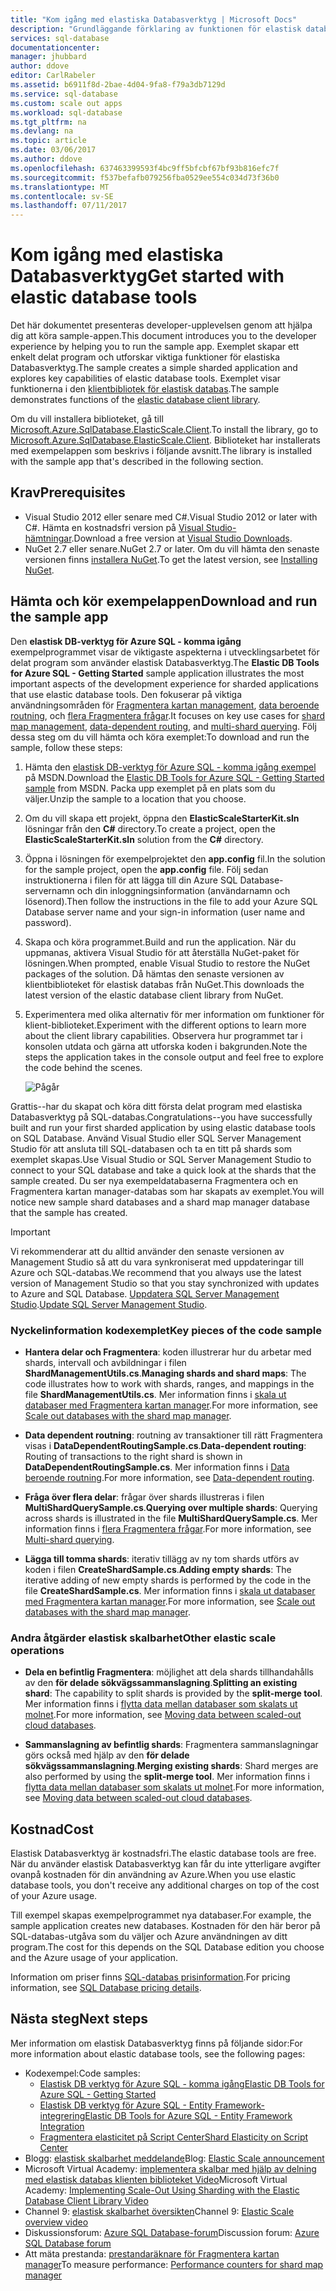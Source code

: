 ```yaml
---
title: "Kom igång med elastiska Databasverktyg | Microsoft Docs"
description: "Grundläggande förklaring av funktionen för elastisk databas verktyg i Azure SQL Database, inklusive ett enkelt och kör sample-appen."
services: sql-database
documentationcenter: 
manager: jhubbard
author: ddove
editor: CarlRabeler
ms.assetid: b6911f8d-2bae-4d04-9fa8-f79a3db7129d
ms.service: sql-database
ms.custom: scale out apps
ms.workload: sql-database
ms.tgt_pltfrm: na
ms.devlang: na
ms.topic: article
ms.date: 03/06/2017
ms.author: ddove
ms.openlocfilehash: 637463399593f4bc9ff5bfcbf67bf93b816efc7f
ms.sourcegitcommit: f537befafb079256fba0529ee554c034d73f36b0
ms.translationtype: MT
ms.contentlocale: sv-SE
ms.lasthandoff: 07/11/2017
---
```

# <a name="get-started-with-elastic-database-tools"></a><span data-ttu-id="8b4a9-103">Kom igång med elastiska Databasverktyg</span><span class="sxs-lookup"><span data-stu-id="8b4a9-103">Get started with elastic database tools</span></span>
<span data-ttu-id="8b4a9-104">Det här dokumentet presenteras developer-upplevelsen genom att hjälpa dig att köra sample-appen.</span><span class="sxs-lookup"><span data-stu-id="8b4a9-104">This document introduces you to the developer experience by helping you to run the sample app.</span></span> <span data-ttu-id="8b4a9-105">Exemplet skapar ett enkelt delat program och utforskar viktiga funktioner för elastiska Databasverktyg.</span><span class="sxs-lookup"><span data-stu-id="8b4a9-105">The sample creates a simple sharded application and explores key capabilities of elastic database tools.</span></span> <span data-ttu-id="8b4a9-106">Exemplet visar funktionerna i den [klientbibliotek för elastisk databas](sql-database-elastic-database-client-library.md).</span><span class="sxs-lookup"><span data-stu-id="8b4a9-106">The sample demonstrates functions of the [elastic database client library](sql-database-elastic-database-client-library.md).</span></span>

<span data-ttu-id="8b4a9-107">Om du vill installera biblioteket, gå till [Microsoft.Azure.SqlDatabase.ElasticScale.Client](https://www.nuget.org/packages/Microsoft.Azure.SqlDatabase.ElasticScale.Client/).</span><span class="sxs-lookup"><span data-stu-id="8b4a9-107">To install the library, go to [Microsoft.Azure.SqlDatabase.ElasticScale.Client](https://www.nuget.org/packages/Microsoft.Azure.SqlDatabase.ElasticScale.Client/).</span></span> <span data-ttu-id="8b4a9-108">Biblioteket har installerats med exempelappen som beskrivs i följande avsnitt.</span><span class="sxs-lookup"><span data-stu-id="8b4a9-108">The library is installed with the sample app that's described in the following section.</span></span>

## <a name="prerequisites"></a><span data-ttu-id="8b4a9-109">Krav</span><span class="sxs-lookup"><span data-stu-id="8b4a9-109">Prerequisites</span></span>
* <span data-ttu-id="8b4a9-110">Visual Studio 2012 eller senare med C#.</span><span class="sxs-lookup"><span data-stu-id="8b4a9-110">Visual Studio 2012 or later with C#.</span></span> <span data-ttu-id="8b4a9-111">Hämta en kostnadsfri version på [Visual Studio-hämtningar](http://www.visualstudio.com/downloads/download-visual-studio-vs.aspx).</span><span class="sxs-lookup"><span data-stu-id="8b4a9-111">Download a free version at [Visual Studio Downloads](http://www.visualstudio.com/downloads/download-visual-studio-vs.aspx).</span></span>
* <span data-ttu-id="8b4a9-112">NuGet 2.7 eller senare.</span><span class="sxs-lookup"><span data-stu-id="8b4a9-112">NuGet 2.7 or later.</span></span> <span data-ttu-id="8b4a9-113">Om du vill hämta den senaste versionen finns [installera NuGet](http://docs.nuget.org/docs/start-here/installing-nuget).</span><span class="sxs-lookup"><span data-stu-id="8b4a9-113">To get the latest version, see [Installing NuGet](http://docs.nuget.org/docs/start-here/installing-nuget).</span></span>

## <a name="download-and-run-the-sample-app"></a><span data-ttu-id="8b4a9-114">Hämta och kör exempelappen</span><span class="sxs-lookup"><span data-stu-id="8b4a9-114">Download and run the sample app</span></span>
<span data-ttu-id="8b4a9-115">Den **elastisk DB-verktyg för Azure SQL - komma igång** exempelprogrammet visar de viktigaste aspekterna i utvecklingsarbetet för delat program som använder elastisk Databasverktyg.</span><span class="sxs-lookup"><span data-stu-id="8b4a9-115">The **Elastic DB Tools for Azure SQL - Getting Started** sample application illustrates the most important aspects of the development experience for sharded applications that use elastic database tools.</span></span> <span data-ttu-id="8b4a9-116">Den fokuserar på viktiga användningsområden för [Fragmentera kartan management](sql-database-elastic-scale-shard-map-management.md), [data beroende routning](sql-database-elastic-scale-data-dependent-routing.md), och [flera Fragmentera frågar](sql-database-elastic-scale-multishard-querying.md).</span><span class="sxs-lookup"><span data-stu-id="8b4a9-116">It focuses on key use cases for [shard map management](sql-database-elastic-scale-shard-map-management.md), [data-dependent routing](sql-database-elastic-scale-data-dependent-routing.md), and [multi-shard querying](sql-database-elastic-scale-multishard-querying.md).</span></span> <span data-ttu-id="8b4a9-117">Följ dessa steg om du vill hämta och köra exemplet:</span><span class="sxs-lookup"><span data-stu-id="8b4a9-117">To download and run the sample, follow these steps:</span></span> 

1. <span data-ttu-id="8b4a9-118">Hämta den [elastisk DB-verktyg för Azure SQL - komma igång exempel](https://code.msdn.microsoft.com/windowsapps/Elastic-Scale-with-Azure-a80d8dc6) på MSDN.</span><span class="sxs-lookup"><span data-stu-id="8b4a9-118">Download the [Elastic DB Tools for Azure SQL - Getting Started sample](https://code.msdn.microsoft.com/windowsapps/Elastic-Scale-with-Azure-a80d8dc6) from MSDN.</span></span> <span data-ttu-id="8b4a9-119">Packa upp exemplet på en plats som du väljer.</span><span class="sxs-lookup"><span data-stu-id="8b4a9-119">Unzip the sample to a location that you choose.</span></span>

2. <span data-ttu-id="8b4a9-120">Om du vill skapa ett projekt, öppna den **ElasticScaleStarterKit.sln** lösningar från den **C#** directory.</span><span class="sxs-lookup"><span data-stu-id="8b4a9-120">To create a project, open the **ElasticScaleStarterKit.sln** solution from the **C#** directory.</span></span>

3. <span data-ttu-id="8b4a9-121">Öppna i lösningen för exempelprojektet den **app.config** fil.</span><span class="sxs-lookup"><span data-stu-id="8b4a9-121">In the solution for the sample project, open the **app.config** file.</span></span> <span data-ttu-id="8b4a9-122">Följ sedan instruktionerna i filen för att lägga till din Azure SQL Database-servernamn och din inloggningsinformation (användarnamn och lösenord).</span><span class="sxs-lookup"><span data-stu-id="8b4a9-122">Then follow the instructions in the file to add your Azure SQL Database server name and your sign-in information (user name and password).</span></span>

4. <span data-ttu-id="8b4a9-123">Skapa och köra programmet.</span><span class="sxs-lookup"><span data-stu-id="8b4a9-123">Build and run the application.</span></span> <span data-ttu-id="8b4a9-124">När du uppmanas, aktivera Visual Studio för att återställa NuGet-paket för lösningen.</span><span class="sxs-lookup"><span data-stu-id="8b4a9-124">When prompted, enable Visual Studio to restore the NuGet packages of the solution.</span></span> <span data-ttu-id="8b4a9-125">Då hämtas den senaste versionen av klientbiblioteket för elastisk databas från NuGet.</span><span class="sxs-lookup"><span data-stu-id="8b4a9-125">This downloads the latest version of the elastic database client library from NuGet.</span></span>

5. <span data-ttu-id="8b4a9-126">Experimentera med olika alternativ för mer information om funktioner för klient-biblioteket.</span><span class="sxs-lookup"><span data-stu-id="8b4a9-126">Experiment with the different options to learn more about the client library capabilities.</span></span> <span data-ttu-id="8b4a9-127">Observera hur programmet tar i konsolen utdata och gärna att utforska koden i bakgrunden.</span><span class="sxs-lookup"><span data-stu-id="8b4a9-127">Note the steps the application takes in the console output and feel free to explore the code behind the scenes.</span></span>
   
    ![Pågår][4]

<span data-ttu-id="8b4a9-129">Grattis--har du skapat och köra ditt första delat program med elastiska Databasverktyg på SQL-databas.</span><span class="sxs-lookup"><span data-stu-id="8b4a9-129">Congratulations--you have successfully built and run your first sharded application by using elastic database tools on SQL Database.</span></span> <span data-ttu-id="8b4a9-130">Använd Visual Studio eller SQL Server Management Studio för att ansluta till SQL-databasen och ta en titt på shards som exemplet skapas.</span><span class="sxs-lookup"><span data-stu-id="8b4a9-130">Use Visual Studio or SQL Server Management Studio to connect to your SQL database and take a quick look at the shards that the sample created.</span></span> <span data-ttu-id="8b4a9-131">Du ser nya exempeldatabaserna Fragmentera och en Fragmentera kartan manager-databas som har skapats av exemplet.</span><span class="sxs-lookup"><span data-stu-id="8b4a9-131">You will notice new sample shard databases and a shard map manager database that the sample has created.</span></span>

> [!IMPORTANT]
> <span data-ttu-id="8b4a9-132">Vi rekommenderar att du alltid använder den senaste versionen av Management Studio så att du vara synkroniserat med uppdateringar till Azure och SQL-databas.</span><span class="sxs-lookup"><span data-stu-id="8b4a9-132">We recommend that you always use the latest version of Management Studio so that you stay synchronized with updates to Azure and SQL Database.</span></span> <span data-ttu-id="8b4a9-133">[Uppdatera SQL Server Management Studio](https://msdn.microsoft.com/library/mt238290.aspx).</span><span class="sxs-lookup"><span data-stu-id="8b4a9-133">[Update SQL Server Management Studio](https://msdn.microsoft.com/library/mt238290.aspx).</span></span>
> 
> 

### <a name="key-pieces-of-the-code-sample"></a><span data-ttu-id="8b4a9-134">Nyckelinformation kodexemplet</span><span class="sxs-lookup"><span data-stu-id="8b4a9-134">Key pieces of the code sample</span></span>
* <span data-ttu-id="8b4a9-135">**Hantera delar och Fragmentera**: koden illustrerar hur du arbetar med shards, intervall och avbildningar i filen **ShardManagementUtils.cs**.</span><span class="sxs-lookup"><span data-stu-id="8b4a9-135">**Managing shards and shard maps**: The code illustrates how to work with shards, ranges, and mappings in the file **ShardManagementUtils.cs**.</span></span> <span data-ttu-id="8b4a9-136">Mer information finns i [skala ut databaser med Fragmentera kartan manager](http://go.microsoft.com/?linkid=9862595).</span><span class="sxs-lookup"><span data-stu-id="8b4a9-136">For more information, see [Scale out databases with the shard map manager](http://go.microsoft.com/?linkid=9862595).</span></span>  

* <span data-ttu-id="8b4a9-137">**Data dependent routning**: routning av transaktioner till rätt Fragmentera visas i **DataDependentRoutingSample.cs**.</span><span class="sxs-lookup"><span data-stu-id="8b4a9-137">**Data-dependent routing**: Routing of transactions to the right shard is shown in **DataDependentRoutingSample.cs**.</span></span> <span data-ttu-id="8b4a9-138">Mer information finns i [Data beroende routning](http://go.microsoft.com/?linkid=9862596).</span><span class="sxs-lookup"><span data-stu-id="8b4a9-138">For more information, see [Data-dependent routing](http://go.microsoft.com/?linkid=9862596).</span></span> 

* <span data-ttu-id="8b4a9-139">**Fråga över flera delar**: frågar över shards illustreras i filen **MultiShardQuerySample.cs**.</span><span class="sxs-lookup"><span data-stu-id="8b4a9-139">**Querying over multiple shards**: Querying across shards is illustrated in the file **MultiShardQuerySample.cs**.</span></span> <span data-ttu-id="8b4a9-140">Mer information finns i [flera Fragmentera frågar](http://go.microsoft.com/?linkid=9862597).</span><span class="sxs-lookup"><span data-stu-id="8b4a9-140">For more information, see [Multi-shard querying](http://go.microsoft.com/?linkid=9862597).</span></span>

* <span data-ttu-id="8b4a9-141">**Lägga till tomma shards**: iterativ tillägg av ny tom shards utförs av koden i filen **CreateShardSample.cs**.</span><span class="sxs-lookup"><span data-stu-id="8b4a9-141">**Adding empty shards**: The iterative adding of new empty shards is performed by the code in the file **CreateShardSample.cs**.</span></span> <span data-ttu-id="8b4a9-142">Mer information finns i [skala ut databaser med Fragmentera kartan manager](http://go.microsoft.com/?linkid=9862595).</span><span class="sxs-lookup"><span data-stu-id="8b4a9-142">For more information, see [Scale out databases with the shard map manager](http://go.microsoft.com/?linkid=9862595).</span></span>

### <a name="other-elastic-scale-operations"></a><span data-ttu-id="8b4a9-143">Andra åtgärder elastisk skalbarhet</span><span class="sxs-lookup"><span data-stu-id="8b4a9-143">Other elastic scale operations</span></span>
* <span data-ttu-id="8b4a9-144">**Dela en befintlig Fragmentera**: möjlighet att dela shards tillhandahålls av den **för delade sökvägssammanslagning**.</span><span class="sxs-lookup"><span data-stu-id="8b4a9-144">**Splitting an existing shard**: The capability to split shards is provided by the **split-merge tool**.</span></span> <span data-ttu-id="8b4a9-145">Mer information finns i [flytta data mellan databaser som skalats ut molnet](sql-database-elastic-scale-overview-split-and-merge.md).</span><span class="sxs-lookup"><span data-stu-id="8b4a9-145">For more information, see [Moving data between scaled-out cloud databases](sql-database-elastic-scale-overview-split-and-merge.md).</span></span>

* <span data-ttu-id="8b4a9-146">**Sammanslagning av befintlig shards**: Fragmentera sammanslagningar görs också med hjälp av den **för delade sökvägssammanslagning**.</span><span class="sxs-lookup"><span data-stu-id="8b4a9-146">**Merging existing shards**: Shard merges are also performed by using the **split-merge tool**.</span></span> <span data-ttu-id="8b4a9-147">Mer information finns i [flytta data mellan databaser som skalats ut molnet](sql-database-elastic-scale-overview-split-and-merge.md).</span><span class="sxs-lookup"><span data-stu-id="8b4a9-147">For more information, see [Moving data between scaled-out cloud databases](sql-database-elastic-scale-overview-split-and-merge.md).</span></span>   

## <a name="cost"></a><span data-ttu-id="8b4a9-148">Kostnad</span><span class="sxs-lookup"><span data-stu-id="8b4a9-148">Cost</span></span>
<span data-ttu-id="8b4a9-149">Elastisk Databasverktyg är kostnadsfri.</span><span class="sxs-lookup"><span data-stu-id="8b4a9-149">The elastic database tools are free.</span></span> <span data-ttu-id="8b4a9-150">När du använder elastisk Databasverktyg kan får du inte ytterligare avgifter ovanpå kostnaden för din användning av Azure.</span><span class="sxs-lookup"><span data-stu-id="8b4a9-150">When you use elastic database tools, you don't receive any additional charges on top of the cost of your Azure usage.</span></span> 

<span data-ttu-id="8b4a9-151">Till exempel skapas exempelprogrammet nya databaser.</span><span class="sxs-lookup"><span data-stu-id="8b4a9-151">For example, the sample application creates new databases.</span></span> <span data-ttu-id="8b4a9-152">Kostnaden för den här beror på SQL-databas-utgåva som du väljer och Azure användningen av ditt program.</span><span class="sxs-lookup"><span data-stu-id="8b4a9-152">The cost for this depends on the SQL Database edition you choose and the Azure usage of your application.</span></span>

<span data-ttu-id="8b4a9-153">Information om priser finns [SQL-databas prisinformation](https://azure.microsoft.com/pricing/details/sql-database/).</span><span class="sxs-lookup"><span data-stu-id="8b4a9-153">For pricing information, see [SQL Database pricing details](https://azure.microsoft.com/pricing/details/sql-database/).</span></span>

## <a name="next-steps"></a><span data-ttu-id="8b4a9-154">Nästa steg</span><span class="sxs-lookup"><span data-stu-id="8b4a9-154">Next steps</span></span>
<span data-ttu-id="8b4a9-155">Mer information om elastisk Databasverktyg finns på följande sidor:</span><span class="sxs-lookup"><span data-stu-id="8b4a9-155">For more information about elastic database tools, see the following pages:</span></span>

* <span data-ttu-id="8b4a9-156">Kodexempel:</span><span class="sxs-lookup"><span data-stu-id="8b4a9-156">Code samples:</span></span> 
  * [<span data-ttu-id="8b4a9-157">Elastisk DB verktyg för Azure SQL - komma igång</span><span class="sxs-lookup"><span data-stu-id="8b4a9-157">Elastic DB Tools for Azure SQL - Getting Started</span></span>](http://code.msdn.microsoft.com/Elastic-Scale-with-Azure-a80d8dc6?SRC=VSIDE)
  * [<span data-ttu-id="8b4a9-158">Elastisk DB verktyg för Azure SQL - Entity Framework-integrering</span><span class="sxs-lookup"><span data-stu-id="8b4a9-158">Elastic DB Tools for Azure SQL - Entity Framework Integration</span></span>](http://code.msdn.microsoft.com/Elastic-Scale-with-Azure-bae904ba?SRC=VSIDE)
  * [<span data-ttu-id="8b4a9-159">Fragmentera elasticitet på Script Center</span><span class="sxs-lookup"><span data-stu-id="8b4a9-159">Shard Elasticity on Script Center</span></span>](https://gallery.technet.microsoft.com/scriptcenter/Elastic-Scale-Shard-c9530cbe)
* <span data-ttu-id="8b4a9-160">Blogg: [elastisk skalbarhet meddelande](https://azure.microsoft.com/blog/2014/10/02/introducing-elastic-scale-preview-for-azure-sql-database/)</span><span class="sxs-lookup"><span data-stu-id="8b4a9-160">Blog: [Elastic Scale announcement](https://azure.microsoft.com/blog/2014/10/02/introducing-elastic-scale-preview-for-azure-sql-database/)</span></span>
* <span data-ttu-id="8b4a9-161">Microsoft Virtual Academy: [implementera skalbar med hjälp av delning med elastisk databas klienten biblioteket Video](https://mva.microsoft.com/training-courses/elastic-database-capabilities-with-azure-sql-db-16554?l=lWyQhF1fC_6306218965)</span><span class="sxs-lookup"><span data-stu-id="8b4a9-161">Microsoft Virtual Academy: [Implementing Scale-Out Using Sharding with the Elastic Database Client Library Video](https://mva.microsoft.com/training-courses/elastic-database-capabilities-with-azure-sql-db-16554?l=lWyQhF1fC_6306218965)</span></span> 
* <span data-ttu-id="8b4a9-162">Channel 9: [elastisk skalbarhet översikten](http://channel9.msdn.com/Shows/Data-Exposed/Azure-SQL-Database-Elastic-Scale)</span><span class="sxs-lookup"><span data-stu-id="8b4a9-162">Channel 9: [Elastic Scale overview video](http://channel9.msdn.com/Shows/Data-Exposed/Azure-SQL-Database-Elastic-Scale)</span></span>
* <span data-ttu-id="8b4a9-163">Diskussionsforum: [Azure SQL Database-forum](http://social.msdn.microsoft.com/forums/azure/home?forum=ssdsgetstarted)</span><span class="sxs-lookup"><span data-stu-id="8b4a9-163">Discussion forum: [Azure SQL Database forum](http://social.msdn.microsoft.com/forums/azure/home?forum=ssdsgetstarted)</span></span>
* <span data-ttu-id="8b4a9-164">Att mäta prestanda: [prestandaräknare för Fragmentera kartan manager](sql-database-elastic-database-client-library.md)</span><span class="sxs-lookup"><span data-stu-id="8b4a9-164">To measure performance: [Performance counters for shard map manager](sql-database-elastic-database-client-library.md)</span></span>

<!--Anchors-->
[The Elastic Scale Sample Application]: #The-Elastic-Scale-Sample-Application
[Download and Run the Sample App]: #Download-and-Run-the-Sample-App
[Cost]: #Cost
[Next steps]: #next-steps

<!--Image references-->
[1]: ./media/sql-database-elastic-scale-get-started/newProject.png
[2]: ./media/sql-database-elastic-scale-get-started/click-online.png
[3]: ./media/sql-database-elastic-scale-get-started/click-CSharp.png
[4]: ./media/sql-database-elastic-scale-get-started/output2.png

